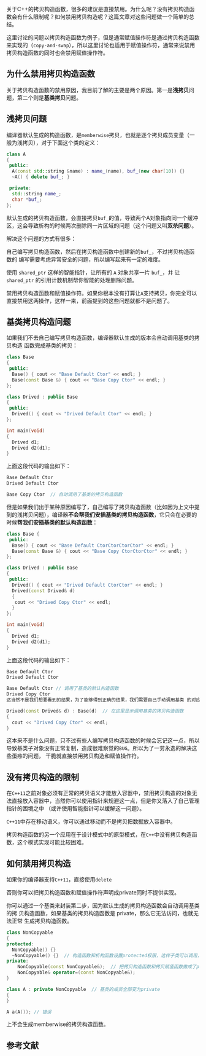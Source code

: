 关于C++的拷贝构造函数，很多的建议是直接禁用。为什么呢？没有拷贝构造函数会有什么限制呢？如何禁用拷贝构造呢？这篇文章对这些问题做一个简单的总结。

这里讨论的问题以拷贝构造函数为例子，但是通常赋值操作符是通过拷贝构造函数来实现的（`copy-and-swap`），所以这里讨论也适用于赋值操作符，通常来说禁用拷贝构造函数的同时也会禁用赋值操作符。

## 为什么禁用拷贝构造函数
关于拷贝构造函数的禁用原因，我目前了解的主要是两个原因。第一是**浅拷贝**问题，第二个则是**基类拷贝**问题。

## 浅拷贝问题
编译器默认生成的构造函数，是`memberwise`拷贝，也就是逐个拷贝成员变量（一般为浅拷贝），对于下面这个类的定义：
```cpp
class A
{
 public:
  A(const std::string &name) : name_(name), buf_(new char[10]) {}
  ~A() { delete buf_; }

 private:
  std::string name_;
  char *buf_;
};
```
默认生成的拷贝构造函数，会直接拷贝`buf_`的值，导致两个A对象指向同一个缓冲区，这会导致析构的时候两次删除同一片区域的问题（这个问题又叫**双杀问题**）。

解决这个问题的方式有很多：

自己编写拷贝构造函数，然后在拷贝构造函数中创建新的`buf_`，不过拷贝构造函数的 编写需要考虑异常安全的问题，所以编写起来有一定的难度。

使用 `shared_ptr` 这样的智能指针，让所有的 `A` 对象共享一片 `buf_`，并 让 `shared_ptr` 的引用计数机制帮你智能的处理删除问题。

禁用拷贝构造函数和赋值操作符。如果你根本没有打算让`A`支持拷贝，你完全可以直接禁用这两操作，这样一来，前面提到的这些问题就都不是问题了。

## 基类拷贝构造问题
如果我们不去自己编写拷贝构造函数，编译器默认生成的版本会自动调用基类的拷贝构造 函数完成基类的拷贝：
```cpp
class Base
{
 public:
  Base() { cout << "Base Default Ctor" << endl; }
  Base(const Base &) { cout << "Base Copy Ctor" << endl; }
};

class Drived : public Base
{
 public:
  Drived() { cout << "Drived Default Ctor" << endl; }
};

int main(void)
{
  Drived d1;
  Drived d2(d1);
}
```
上面这段代码的输出如下：
```cpp
Base Default Ctor
Drived Default Ctor

Base Copy Ctor  // 自动调用了基类的拷贝构造函数
```
但是如果我们出于某种原因编写了，自己编写了拷贝构造函数（比如因为上文中提到的浅拷贝问题），编译器**不会帮我们安插基类的拷贝构造函数**，它只会在必要的时候**帮我们安插基类的默认构造函数**：
```cpp
class Base {
 public:
  Base() { cout << "Base Default CtorCtorCtorCtor" << endl; }
  Base(const Base &) { cout << "Base Copy CtorCtorCtor" << endl; }
};

class Drived : public Base
{
 public:
  Drived() { cout << "Drived Default CtorCtor" << endl; }
  Drived(const Drived& d)
  {
   cout << "Drived Copy Ctor" << endl;
  }
};

int main(void)
{
  Drived d1;
  Drived d2(d1);
}
```
上面这段代码的输出如下：
```cpp
Base Default Ctor
Drived Default Ctor

Base Default Ctor // 调用了基类的默认构造函数
Drived Copy Ctor
这当然不是我们想要看到的结果，为了能够得到正确的结果，我们需要自己手动调用基类 的对应版本拷贝基类对象。

Drived(const Drived& d) : Base(d)  // 在这里显示调用基类的拷贝构造函数
{
  cout << "Drived Copy Ctor" << endl;
}
```
这本来不是什么问题，只不过有些人编写拷贝构造函数的时候会忘记这一点，所以导致基类子对象没有正常复制，造成很难察觉的`BUG`。所以为了一劳永逸的解决这些蛋疼的问题， 干脆就直接禁用拷贝构造和赋值操作符。

## 没有拷贝构造的限制
在`C++11`之前对象必须有正常的拷贝语义才能放入容器中，禁用拷贝构造的对象无法直接放入容器中，当然你可以使用指针来规避这一点，但是你又落入了自己管理指针的困境之中 （或许使用智能指针可以缓解这一问题）。

`C++11`中存在移动语义，你可以通过移动而不是拷贝把数据放入容器中。

拷贝构造函数的另一个应用在于设计模式中的原型模式，在`C++`中没有拷贝构造函数，这个模式实现可能比较困难。

## 如何禁用拷贝构造
如果你的编译器支持`C++11`，直接使用`delete`

否则你可以把拷贝构造函数和赋值操作符声明成private同时不提供实现。

你可以通过一个基类来封装第二步，因为默认生成的拷贝构造函数会自动调用基类的拷 贝构造函数，如果基类的拷贝构造函数是 private，那么它无法访问，也就无法正常 生成拷贝构造函数。

```cpp
class NonCopyable
{
protected:
  NonCopyable() {}
  ~NonCopyable() {}  // 构造函数和析构函数设置protected权限，这样子类可以调用，但是外面的类不能调用，那么当子类需要定义构造函数的时候不至于通不过编译。
private:
    NonCopyable(const NonCopyable&);  // 把拷贝构造函数和拷贝赋值函数做成了private的，继承自noncopyable的类在执行拷贝操作时会调用基类的拷贝操作，但是基类的拷贝操作是private的，因此无法调用，引发编译错误。
    NonCopyable& operator=(const NonCopyable&);
}

class A : private NonCopyable  // 基类的成员全部变为private
{
}

A a(A()); // 错误
```
上不会生成memberwise的拷贝构造函数。

## 参考文献
